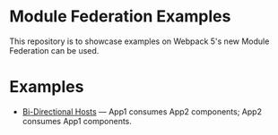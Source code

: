 # Module Federation Examples

This repository is to showcase examples on Webpack 5's new Module Federation can be used.

# Examples

- [Bi-Directional Hosts](./bi-directional/README.md) &mdash; App1 consumes App2 components; App2 consumes App1 components.
